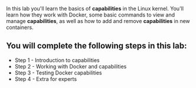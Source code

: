 
In this lab you'll learn the basics of **capabilities** in the Linux kernel. You'll learn how they work with Docker, some basic commands to view and manage **capabilities**, as well as how to add and remove **capabilities** in new containers.



## You will complete the following steps in this lab:

- Step 1 - Introduction to capabilities
- Step 2 - Working with Docker and capabilities
- Step 3 - Testing Docker capabilities
- Step 4 - Extra for experts
